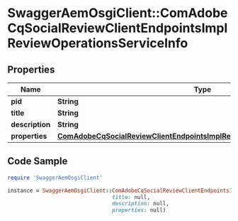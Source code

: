 # SwaggerAemOsgiClient::ComAdobeCqSocialReviewClientEndpointsImplReviewOperationsServiceInfo

## Properties

Name | Type | Description | Notes
------------ | ------------- | ------------- | -------------
**pid** | **String** |  | [optional] 
**title** | **String** |  | [optional] 
**description** | **String** |  | [optional] 
**properties** | [**ComAdobeCqSocialReviewClientEndpointsImplReviewOperationsServiceProperties**](ComAdobeCqSocialReviewClientEndpointsImplReviewOperationsServiceProperties.md) |  | [optional] 

## Code Sample

```ruby
require 'SwaggerAemOsgiClient'

instance = SwaggerAemOsgiClient::ComAdobeCqSocialReviewClientEndpointsImplReviewOperationsServiceInfo.new(pid: null,
                                 title: null,
                                 description: null,
                                 properties: null)
```


